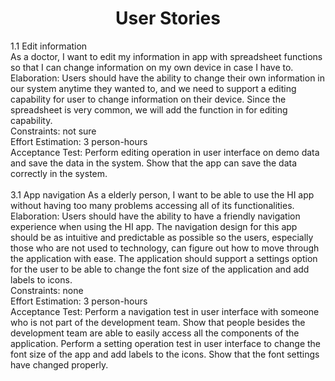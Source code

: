 
<center> <h1>User Stories</h1> </center>
1.1 Edit information<br>
As a doctor, I want to edit my information in app with spreadsheet functions so that I can change information on my own device in case I have to.<br>
Elaboration: Users should have the ability to change their own information in our system anytime they wanted to, and we need to support a editing capability for user to change information on their device. Since the spreadsheet is very common, we will add the function in for editing capability.<br>
Constraints: not sure<br>
Effort Estimation: 3 person-hours<br>
Acceptance Test: Perform editing operation in user interface on demo data and save the data in the system. Show that the app can save the data correctly in the system.<br>
<br>3.1 App navigation
As a elderly person, I want to be able to use the HI app without having too many problems accessing all of its functionalities. <br>
Elaboration: Users should have the ability to have a friendly navigation experience when using the HI app. The navigation design for this app should be as intuitive and predictable as possible so the users, especially those who are not used to technology, can figure out how to move through the application with ease. The application should support a settings option for the user to be able to change the font size of the application and add labels to icons.<br>
Constraints: none<br>
Effort Estimation: 3 person-hours<br>
Acceptance Test: Perform a navigation test in user interface with someone who is not part of the development team. Show that people besides the development team are able to easily access all the components of the application. Perform a setting operation test in user interface to change the font size of the app and add labels to the icons. Show that the font settings have changed properly.<br>
